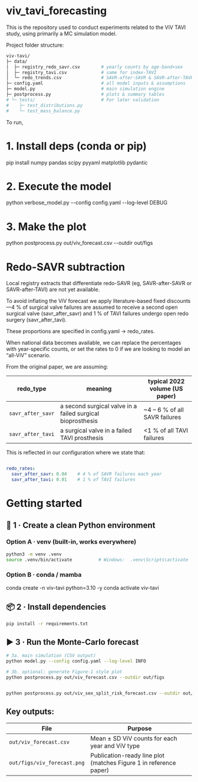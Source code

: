 # viv_tavi_forecasting
This is the repository used to conduct experiments related to the ViV TAVI study, using primarily a MC simulation model.


Project folder structure:
```bash
viv-tavi/
├─ data/
│  ├─ registry_redo_savr.csv        # yearly counts by age-band×sex
│  ├─ registry_tavi.csv             # same for index-TAVI
│  └─ redo_trends.csv               # SAVR-after-SAVR & SAVR-after-TAVR
├─ config.yaml                      # all model inputs & assumptions
├─ model.py                         # main simulation engine
├─ postprocess.py                   # plots & summary tables
# └─ tests/                         # For later validation
#    ├─ test_distributions.py
#    └─ test_mass_balance.py
```


To run,  

# 1. Install deps (conda or pip)
pip install numpy pandas scipy pyyaml matplotlib pydantic

# 2. Execute the model
python verbose_model.py --config config.yaml --log-level DEBUG

# 3. Make the plot
python postprocess.py out/viv_forecast.csv --outdir out/figs




# Redo-SAVR subtraction

Local registry extracts that differentiate redo-SAVR (eg, SAVR-after-SAVR or SAVR-after-TAVI) are not yet available.

To avoid inflating the ViV forecast we apply literature-based fixed discounts—4 % of surgical valve failures are assumed to receive a second open surgical valve (savr_after_savr) and 1 % of TAVI failures undergo open redo surgery (savr_after_tavi).

These proportions are specified in config.yaml → redo_rates. 

When national data becomes available, we can replace the percentages with year-specific counts, or set the rates to 0 if we are looking to model an “all-ViV” scenario.


From the original paper, we are assuming:

| redo\_type        | meaning                                                    | typical 2022 volume (US paper) |
| ----------------- | ---------------------------------------------------------- | ------------------------------ |
| `savr_after_savr` | a second surgical valve in a failed surgical bioprosthesis | \~4 – 6 % of all SAVR failures |
| `savr_after_tavi` | a surgical valve in a failed TAVI prosthesis               | <1 % of all TAVI failures      |




This is reflected in our configuration where we state that:

```yaml

redo_rates:
  savr_after_savr: 0.04    # 4 % of SAVR failures each year
  savr_after_tavi: 0.01    # 1 % of TAVI failures
```




# Getting started

## 🔧 1 · Create a clean Python environment
### Option A · venv (built-in, works everywhere)
```bash
python3 -m venv .venv
source .venv/bin/activate          # Windows:  .venv\Scripts\activate
```
### Option B · conda / mamba
conda create -n viv-tavi python=3.10 -y
conda activate viv-tavi



## 📦 2 · Install dependencies
```bash
pip install -r requirements.txt
```

## ▶️ 3 · Run the Monte-Carlo forecast
```bash
# 3a. main simulation (CSV output)
python model.py --config config.yaml --log-level INFO

# 3b. optional: generate Figure-1 style plot
python postprocess.py out/viv_forecast.csv --outdir out/figs


python postprocess.py out/viv_sex_split_risk_forecast.csv --outdir out/sex_split_forecast
```


## Key outputs:
| File                        | Purpose                                                           |
| --------------------------- | ----------------------------------------------------------------- |
| `out/viv_forecast.csv`      | Mean ± SD ViV counts for each year and ViV type                   |
| `out/figs/viv_forecast.png` | Publication-ready line plot (matches Figure 1 in reference paper) |


